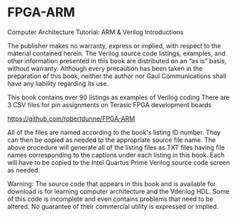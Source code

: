 # FPGA-ARM
Computer Architecture Tutorial: ARM & Verilog Introductions

The publisher makes no warranty, express or implied, with respect to the material contained herein. The Verilog source code listings, examples, and other information presented in this book are distributed on an “as is” basis, without warranty. Although every precaution has been taken in the preparation of this book, neither the author nor Gaul Communications shall have any liability regarding its use.

This book contains over 90 listings as examples of Verilog coding
There are 3 CSV files for pin assignments on Terasic FPGA development boards

https://github.com/robertdunne/FPGA-ARM

All of the files are named according to the book's listing ID number. They can then be copied as needed to the appropriate source file name. The above procedure will generate all of the listing files as TXT files having file names corresponding to the captions under each listing in this book. Each will have to be copied to the Intel Quartus Prime Verilog source code screen as needed.

Warning: The source code that appears in this book and is available for download is for learning computer architecture and the Vderilog HDL. Some of this code is incomplete and even contains problems that need to be altered. No guarantee of their commercial utility is expressed or implied.
